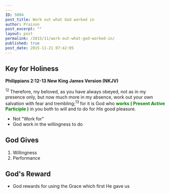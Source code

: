```yaml
---
---
ID: 5004
post_title: Work out what God worked in
author: Praison
post_excerpt: ""
layout: post
permalink: /2015/11/work-out-what-god-worked-in/
published: true
post_date: 2015-11-21 07:42:05
---
```

<h2 class="passage-display"><strong>Key for Holiness</strong></h2>
<p class="passage-display"><strong><span class="passage-display-bcv">Philippians 2:12-13
</span><span class="passage-display-version">New King James Version (NKJV)</span></strong></p>
<span class="text Phil-2-12"><sup class="versenum">12 </sup>Therefore, my beloved, as you have always obeyed, not as in my presence only, but now much more in my absence, work out your own salvation with fear and trembling;</span><span id="en-NKJV-29405" class="text Phil-2-13"><sup class="versenum">13 </sup>for it is God who <span style="color: #008000;"><strong>works ( Present Active Participle )</strong></span> in you both to will and to do for <i>His</i> good pleasure.</span>
<ul>
	<li>Not "Work for"</li>
	<li>God work in the willingness to do</li>
</ul>
<h2><strong>God Gives</strong></h2>
<ol>
	<li>Willingness</li>
	<li>Performance</li>
</ol>
<h2><strong>God's Reward</strong></h2>
<ul>
	<li>God rewards for using the Grace which first He gave us</li>
</ul>